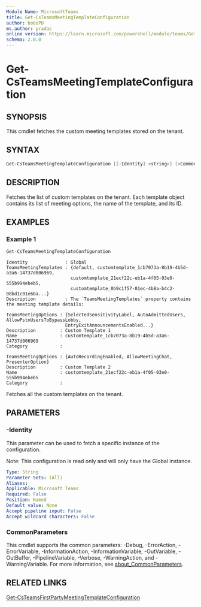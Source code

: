```yaml
---
Module Name: MicrosoftTeams
title: Get-CsTeamsMeetingTemplateConfiguration
author: boboPD
ms.author: pradas
online version: https://learn.microsoft.com/powershell/module/teams/Get-CsTeamsMeetingTemplateConfiguration
schema: 2.0.0
---
```


# Get-CsTeamsMeetingTemplateConfiguration

## SYNOPSIS
This cmdlet fetches the custom meeting templates stored on the tenant.

## SYNTAX

```powershell
Get-CsTeamsMeetingTemplateConfiguration [[-Identity] <string>] [<CommonParameters>]
```

## DESCRIPTION
Fetches the list of custom templates on the tenant. Each template object contains its list of meeting options, the name of the template, and its ID.

## EXAMPLES

### Example 1

```powershell
Get-CsTeamsMeetingTemplateConfiguration
```

```output
Identity              : Global
TeamsMeetingTemplates : {default, customtemplate_1cb7073a-8b19-4b5d-a3a6-14737d006969,
                        customtemplate_21ecf22c-eb1a-4f05-93e0-555b994ebeb5,
                        customtemplate_0b9c1f57-01ec-4b8a-b4c2-08bd1c01e6ba...}
Description           : The `TeamsMeetingTemplates` property contains the meeting template details:

TeamsMeetingOptions : {SelectedSensitivityLabel, AutoAdmittedUsers, AllowPstnUsersToBypassLobby,
                      EntryExitAnnouncementsEnabled...}
Description         : Custom Template 1
Name                : customtemplate_1cb7073a-8b19-4b5d-a3a6-14737d006969
Category            :

TeamsMeetingOptions : {AutoRecordingEnabled, AllowMeetingChat, PresenterOption}
Description         : Custom Template 2
Name                : customtemplate_21ecf22c-eb1a-4f05-93e0-555b994ebeb5
Category            :
```

Fetches all the custom templates on the tenant.

## PARAMETERS

### -Identity

This parameter can be used to fetch a specific instance of the configuration.

Note: This configuration is read only and will only have the Global instance.

```yaml
Type: String
Parameter Sets: (All)
Aliases:
Applicable: Microsoft Teams
Required: False
Position: Named
Default value: None
Accept pipeline input: False
Accept wildcard characters: False
```

### CommonParameters
This cmdlet supports the common parameters: -Debug, -ErrorAction, -ErrorVariable, -InformationAction, -InformationVariable, -OutVariable, -OutBuffer, -PipelineVariable, -Verbose, -WarningAction, and -WarningVariable. For more information, see [about_CommonParameters](https://go.microsoft.com/fwlink/?LinkID=113216).


## RELATED LINKS
[Get-CsTeamsFirstPartyMeetingTemplateConfiguration](Get-CsTeamsFirstPartyMeetingTemplateConfiguration.md)
